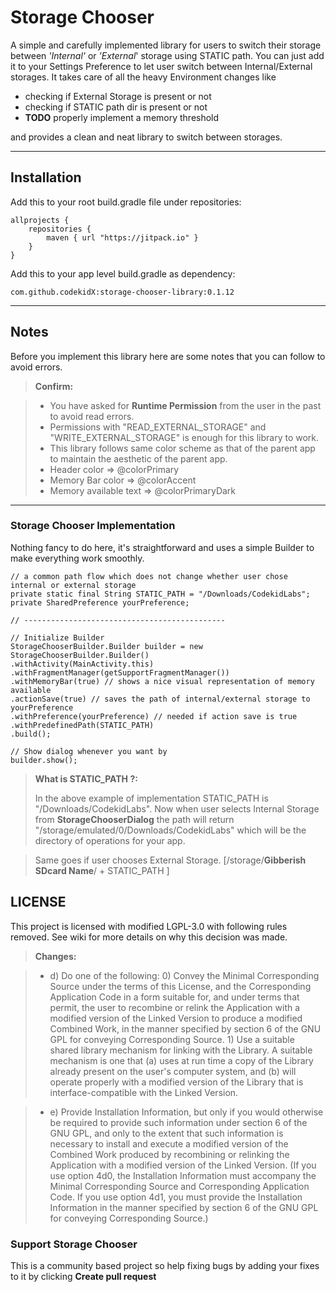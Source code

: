 Storage Chooser
===================


A simple and carefully implemented library for users to switch their storage between *'Internal'* or *'External*' storage using STATIC path. You can just add it to your Settings Preference to let user switch between Internal/External storages. It takes care of all the heavy Environment changes like 

 - checking if External Storage is present or not
 - checking if STATIC path dir is present or not
 - **TODO** properly implement a memory threshold

and provides a clean and neat library to switch between storages.

----------

Installation
-------------

Add this to your root build.gradle file under repositories:

    allprojects {
		repositories {
			maven { url "https://jitpack.io" }
		}
	}

Add this to your app level build.gradle as dependency:

    com.github.codekidX:storage-chooser-library:0.1.12

----------
Notes
-------------

Before you implement this library here are some notes that you can follow to avoid errors.

> **Confirm:**

> - You have asked for **Runtime Permission** from the user in the past to avoid read errors.
> - Permissions with "READ_EXTERNAL_STORAGE" and "WRITE_EXTERNAL_STORAGE" is enough for this library to work.
> - This library follows same color scheme as that of the parent app to maintain the aesthetic of the parent app.
> - Header color =>  @colorPrimary
> - Memory Bar color => @colorAccent
> - Memory available text => @colorPrimaryDark

----------

### Storage Chooser Implementation

Nothing fancy to do here, it's straightforward and uses a simple Builder to make everything work smoothly.

```
// a common path flow which does not change whether user chose internal or external storage
private static final String STATIC_PATH = "/Downloads/CodekidLabs";
private SharedPreference yourPreference;

// ---------------------------------------------

// Initialize Builder
StorageChooserBuilder.Builder builder = new StorageChooserBuilder.Builder()
.withActivity(MainActivity.this)
.withFragmentManager(getSupportFragmentManager())
.withMemoryBar(true) // shows a nice visual representation of memory available 
.actionSave(true) // saves the path of internal/external storage to yourPreference
.withPreference(yourPreference) // needed if action save is true
.withPredefinedPath(STATIC_PATH)
.build();

// Show dialog whenever you want by
builder.show();
```


> **What is STATIC_PATH ?:** 
> 
> In the above example of implementation STATIC_PATH is "/Downloads/CodekidLabs". Now when user selects Internal Storage from **StorageChooserDialog** the path will return "/storage/emulated/0/Downloads/CodekidLabs" which will be the directory of operations for your app.

> Same goes if user chooses External Storage. [/storage/**Gibberish SDcard Name**/ + STATIC_PATH ]


LICENSE
-------------

This project is licensed with modified LGPL-3.0 with following rules removed. See wiki for more details on why this decision was made.

> **Changes:**

> - d) Do one of the following:
	0) Convey the Minimal Corresponding Source under the terms of this
	License, and the Corresponding Application Code in a form
	suitable for, and under terms that permit, the user to
	recombine or relink the Application with a modified version of
	the Linked Version to produce a modified Combined Work, in the
	manner specified by section 6 of the GNU GPL for conveying
	Corresponding Source.
	1) Use a suitable shared library mechanism for linking with the
	Library.  A suitable mechanism is one that (a) uses at run time
	a copy of the Library already present on the user's computer
	system, and (b) will operate properly with a modified version
	of the Library that is interface-compatible with the Linked
	Version.

> - e) Provide Installation Information, but only if you would otherwise
   be required to provide such information under section 6 of the
   GNU GPL, and only to the extent that such information is
   necessary to install and execute a modified version of the
   Combined Work produced by recombining or relinking the
   Application with a modified version of the Linked Version. (If
   you use option 4d0, the Installation Information must accompany
   the Minimal Corresponding Source and Corresponding Application
   Code. If you use option 4d1, you must provide the Installation
   Information in the manner specified by section 6 of the GNU GPL
   for conveying Corresponding Source.)



### Support Storage Chooser

This is a community based project so help fixing bugs by adding your fixes to it by clicking **Create pull request**